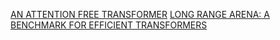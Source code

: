 [AN ATTENTION FREE TRANSFORMER](https://openreview.net/pdf?id=pW--cu2FCHY)
[LONG RANGE ARENA: A BENCHMARK FOR EFFICIENT TRANSFORMERS](https://openreview.net/pdf?id=qVyeW-grC2k)

